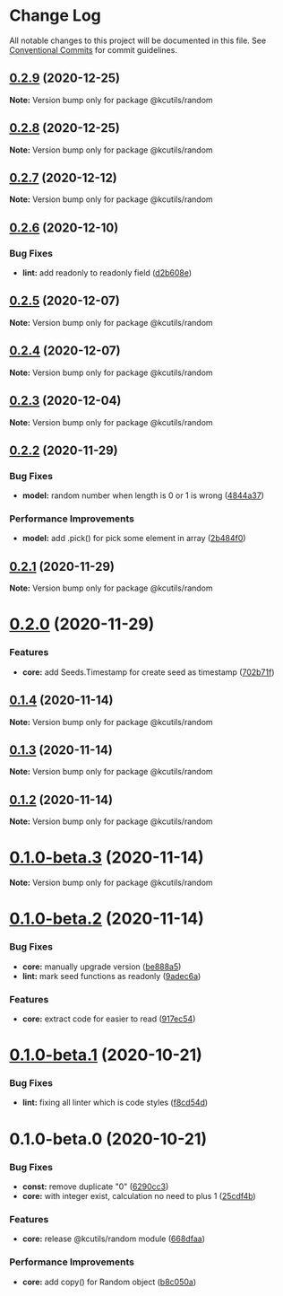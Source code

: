 # Change Log

All notable changes to this project will be documented in this file.
See [Conventional Commits](https://conventionalcommits.org) for commit guidelines.

## [0.2.9](https://github.com/kamontat/kcutils/compare/@kcutils/random@0.2.8...@kcutils/random@0.2.9) (2020-12-25)

**Note:** Version bump only for package @kcutils/random





## [0.2.8](https://github.com/kamontat/kcutils/compare/@kcutils/random@0.2.7...@kcutils/random@0.2.8) (2020-12-25)

**Note:** Version bump only for package @kcutils/random





## [0.2.7](https://github.com/kamontat/kcutils/compare/@kcutils/random@0.2.6...@kcutils/random@0.2.7) (2020-12-12)

**Note:** Version bump only for package @kcutils/random





## [0.2.6](https://github.com/kamontat/kcutils/compare/@kcutils/random@0.2.5...@kcutils/random@0.2.6) (2020-12-10)


### Bug Fixes

* **lint:** add readonly to readonly field ([d2b608e](https://github.com/kamontat/kcutils/commit/d2b608ef4ae245293018d41645c61950fd3bf8e1))





## [0.2.5](https://github.com/kamontat/kcutils/compare/@kcutils/random@0.2.4...@kcutils/random@0.2.5) (2020-12-07)

**Note:** Version bump only for package @kcutils/random





## [0.2.4](https://github.com/kamontat/kcutils/compare/@kcutils/random@0.2.3...@kcutils/random@0.2.4) (2020-12-07)

**Note:** Version bump only for package @kcutils/random





## [0.2.3](https://github.com/kamontat/kcutils/compare/@kcutils/random@0.2.2...@kcutils/random@0.2.3) (2020-12-04)

**Note:** Version bump only for package @kcutils/random





## [0.2.2](https://github.com/kamontat/kcutils/compare/@kcutils/random@0.2.1...@kcutils/random@0.2.2) (2020-11-29)


### Bug Fixes

* **model:** random number when length is 0 or 1 is wrong ([4844a37](https://github.com/kamontat/kcutils/commit/4844a37f13fd5eb292b255a6a1097eeb2fa82226))


### Performance Improvements

* **model:** add .pick(<array>) for pick some element in array ([2b484f0](https://github.com/kamontat/kcutils/commit/2b484f076b7e332ed660af831fb2660cdf633e2d))





## [0.2.1](https://github.com/kamontat/kcutils/compare/@kcutils/random@0.2.0...@kcutils/random@0.2.1) (2020-11-29)

**Note:** Version bump only for package @kcutils/random





# [0.2.0](https://github.com/kamontat/kcutils/compare/@kcutils/random@0.1.4...@kcutils/random@0.2.0) (2020-11-29)


### Features

* **core:** add Seeds.Timestamp for create seed as timestamp ([702b71f](https://github.com/kamontat/kcutils/commit/702b71f33706b9276aa6e48ad1772a2bb96656ed))





## [0.1.4](https://github.com/kamontat/kcutils/compare/@kcutils/random@0.1.3...@kcutils/random@0.1.4) (2020-11-14)

**Note:** Version bump only for package @kcutils/random





## [0.1.3](https://github.com/kamontat/kcutils/compare/@kcutils/random@0.1.2...@kcutils/random@0.1.3) (2020-11-14)

**Note:** Version bump only for package @kcutils/random





## [0.1.2](https://github.com/kamontat/kcutils/compare/@kcutils/random@0.1.0-beta.3...@kcutils/random@0.1.2) (2020-11-14)

**Note:** Version bump only for package @kcutils/random





# [0.1.0-beta.3](https://github.com/kamontat/kcutils/compare/@kcutils/random@0.1.0-beta.2...@kcutils/random@0.1.0-beta.3) (2020-11-14)

**Note:** Version bump only for package @kcutils/random





# [0.1.0-beta.2](https://github.com/kamontat/kcutils/compare/@kcutils/random@0.1.0-beta.1...@kcutils/random@0.1.0-beta.2) (2020-11-14)


### Bug Fixes

* **core:** manually upgrade version ([be888a5](https://github.com/kamontat/kcutils/commit/be888a5d383c189347b71bfeb94fdcda8059f675))
* **lint:** mark seed functions as readonly ([9adec6a](https://github.com/kamontat/kcutils/commit/9adec6ab17a4a2fe2f32f3a956380b44b7ad69eb))


### Features

* **core:** extract code for easier to read ([917ec54](https://github.com/kamontat/kcutils/commit/917ec541b85b9ddc5e962cbde2082ea5e5453642))





# [0.1.0-beta.1](https://github.com/kamontat/kcutils/compare/@kcutils/random@0.1.0-beta.0...@kcutils/random@0.1.0-beta.1) (2020-10-21)


### Bug Fixes

* **lint:** fixing all linter which is code styles ([f8cd54d](https://github.com/kamontat/kcutils/commit/f8cd54dd1eea35dc76c7ec737a6eecb7d3cb0429))





# 0.1.0-beta.0 (2020-10-21)


### Bug Fixes

* **const:** remove duplicate "0" ([6290cc3](https://github.com/kamontat/kcutils/commit/6290cc3c82f97bfdcea7a847c011cd03c22ebb07))
* **core:** with integer exist, calculation no need to plus 1 ([25cdf4b](https://github.com/kamontat/kcutils/commit/25cdf4b0f9f292a99a6b1284fa52a7c9fc0fb860))


### Features

* **core:** release @kcutils/random module ([668dfaa](https://github.com/kamontat/kcutils/commit/668dfaa82b9b8a33dc3770aa5fa67402edd5e92f))


### Performance Improvements

* **core:** add copy() for Random object ([b8c050a](https://github.com/kamontat/kcutils/commit/b8c050ae2a8f6b0b147c294da1117cb6e03172de))
